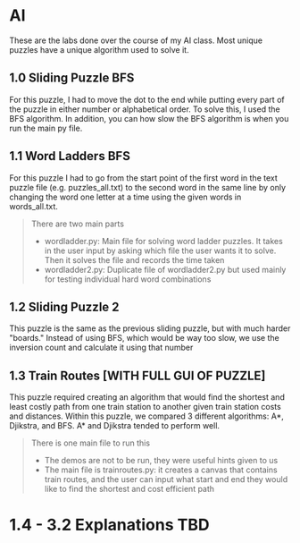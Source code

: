 # AI
These are the labs done over the course of my AI class. Most unique puzzles have a unique algorithm used to solve it.

## 1.0 Sliding Puzzle BFS
For this puzzle, I had to move the dot to the end while putting every part of the puzzle in either number or alphabetical order. To solve this, I used the BFS algorithm. In addition, you can how slow the BFS algorithm is when you run the main py file.

## 1.1 Word Ladders BFS
For this puzzle I had to go from the start point of the first word in the text puzzle file (e.g. puzzles_all.txt) to the second word in the same line by only changing the word one letter at a time using the given words in words_all.txt. 
> There are two main parts
> - wordladder.py: Main file for solving word ladder puzzles. It takes in the user input by asking which file the user wants it to solve. Then it solves the file and records the time taken
> - wordladder2.py: Duplicate file of wordladder2.py but used mainly for testing individual hard word combinations

## 1.2 Sliding Puzzle 2 
This puzzle is the same as the previous sliding puzzle, but with much harder "boards." Instead of using BFS, which would be way too slow, we use the inversion count and calculate it using that number

## 1.3 Train Routes [WITH FULL GUI OF PUZZLE]
This puzzle required creating an algorithm that would find the shortest and least costly path from one train station to another given train station costs and distances. Within this puzzle, we compared 3 different algorithms: A*, Djikstra, and BFS. A* and Djikstra tended to perform well.
> There is one main file to run this
> - The demos are not to be run, they were useful hints given to us
> - The main file is trainroutes.py: it creates a canvas that contains train routes, and the user can input what start and end they would like to find the shortest and cost efficient path

# 1.4 - 3.2 Explanations TBD


